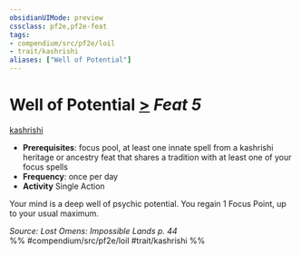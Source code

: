 ```yaml
---
obsidianUIMode: preview
cssclass: pf2e,pf2e-feat
tags:
- compendium/src/pf2e/loil
- trait/kashrishi
aliases: ["Well of Potential"]
---
```

# Well of Potential  [>](rules/core-rulebook/chapter-9-playing-the-game.md#Actions "Single Action") *Feat 5*  
[kashrishi](rules/traits/kashrishi-loil.md)  

- **Prerequisites**: focus pool, at least one innate spell from a kashrishi heritage or ancestry feat that shares a tradition with at least one of your focus spells
- **Frequency**: once per day
- **Activity** Single Action

Your mind is a deep well of psychic potential. You regain 1 Focus Point, up to your usual maximum.

*Source: Lost Omens: Impossible Lands p. 44*  
%% #compendium/src/pf2e/loil #trait/kashrishi %%